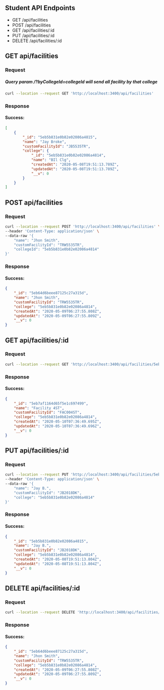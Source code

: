 ## Student API Endpoints
* GET /api/facilities
* POST /api/facilities
* GET /api/facilities/:id
* PUT /api/facilities/:id
* DELETE /api/facilities/:id


## GET api/facilities
### Request
##### Query param /?byCollegeId=collegeId will send all facility by that college
```sh
curl --location --request GET 'http://localhost:3400/api/facilities'
```

### Response

#### Success:
```json
[
    {
        "_id": "5eb5b831e0b82e02086a4815",
        "name": "Jay Broke",
        "customFacilityId": "JB5535TR",
        "college": {
            "_id": "5eb5b831e0b82e02086a4814",
            "name": "BIl Clg",
            "createdAt": "2020-05-08T19:51:13.789Z",
            "updatedAt": "2020-05-08T19:51:13.789Z",
            "__v": 0
        }
    }
]
```

## POST api/facilities
### Request
```sh
curl --location --request POST 'http://localhost:3400/api/facilities' \
--header 'Content-Type: application/json' \
--data-raw '{
	"name": "Jhon Smith",
	"customFacilityId": "TRW5535TR",
	"collegeId": "5eb5b831e0b82e02086a4814"
}'
```

### Response

#### Success:
```json
{
    "_id": "5eb64d6beee87125c27a315d",
    "name": "Jhon Smith",
    "customFacilityId": "TRW5535TR",
    "college": "5eb5b831e0b82e02086a4814",
    "createdAt": "2020-05-09T06:27:55.808Z",
    "updatedAt": "2020-05-09T06:27:55.809Z",
    "__v": 0
}
```

## GET api/facilities/:id
### Request
```sh
curl --location --request GET 'http://localhost:3400/api/facilities/5eb7af1164d65f5e1c697499'
```

### Response

#### Success:
```json
{
    "_id": "5eb7af1164d65f5e1c697499",
    "name": "Facility 4ST",
    "customFacilityId": "FAC004ST",
    "college": "5eb5b831e0b82e02086a4814",
    "createdAt": "2020-05-10T07:36:49.695Z",
    "updatedAt": "2020-05-10T07:36:49.696Z",
    "__v": 0
}
```

## PUT api/facilities/:id
### Request
```sh
curl --location --request PUT 'http://localhost:3400/api/facilities/5eb5b831e0b82e02086a4815' \
--header 'Content-Type: application/json' \
--data-raw '{
    "name": "Jay B.",
    "customFacilityId": "JB2018DK",
    "college": "5eb5b831e0b82e02086a4814"
}'
```

### Response

#### Success:
```json
{
    "_id": "5eb5b831e0b82e02086a4815",
    "name": "Jay B.",
    "customFacilityId": "JB2018DK",
    "college": "5eb5b831e0b82e02086a4814",
    "createdAt": "2020-05-08T19:51:13.804Z",
    "updatedAt": "2020-05-08T19:51:13.804Z",
    "__v": 0
}
```

## DELETE api/facilities/:id
### Request
```sh
curl --location --request DELETE 'http://localhost:3400/api/facilities/5eb64d6beee87125c27a315d'
```

### Response

#### Success:
```json
{
    "_id": "5eb64d6beee87125c27a315d",
    "name": "Jhon Smith",
    "customFacilityId": "TRW5535TR",
    "college": "5eb5b831e0b82e02086a4814",
    "createdAt": "2020-05-09T06:27:55.808Z",
    "updatedAt": "2020-05-09T06:27:55.809Z",
    "__v": 0
}
```
